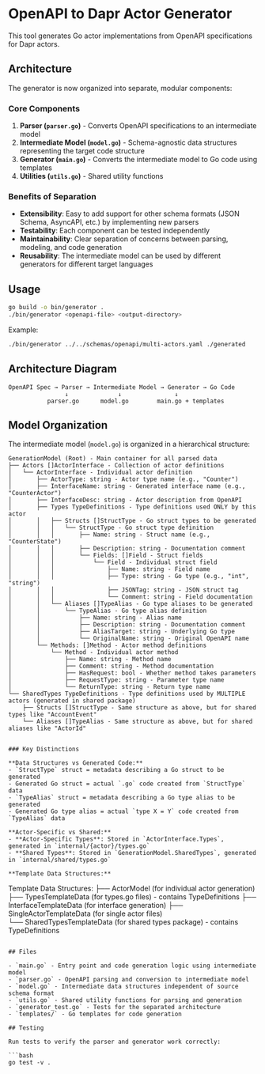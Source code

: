 # OpenAPI to Dapr Actor Generator

This tool generates Go actor implementations from OpenAPI specifications for Dapr actors.

## Architecture

The generator is now organized into separate, modular components:

### Core Components

1. **Parser (`parser.go`)** - Converts OpenAPI specifications to an intermediate model
2. **Intermediate Model (`model.go`)** - Schema-agnostic data structures representing the target code structure  
3. **Generator (`main.go`)** - Converts the intermediate model to Go code using templates
4. **Utilities (`utils.go`)** - Shared utility functions

### Benefits of Separation

- **Extensibility**: Easy to add support for other schema formats (JSON Schema, AsyncAPI, etc.) by implementing new parsers
- **Testability**: Each component can be tested independently
- **Maintainability**: Clear separation of concerns between parsing, modeling, and code generation
- **Reusability**: The intermediate model can be used by different generators for different target languages

## Usage

```bash
go build -o bin/generator .
./bin/generator <openapi-file> <output-directory>
```

Example:
```bash
./bin/generator ../../schemas/openapi/multi-actors.yaml ./generated
```

## Architecture Diagram

```
OpenAPI Spec → Parser → Intermediate Model → Generator → Go Code
                ↓              ↓               ↓
           parser.go      model.go        main.go + templates
```

## Model Organization

The intermediate model (`model.go`) is organized in a hierarchical structure:

```
GenerationModel (Root) - Main container for all parsed data
├── Actors []ActorInterface - Collection of actor definitions
│   └── ActorInterface - Individual actor definition
│       ├── ActorType: string - Actor type name (e.g., "Counter")
│       ├── InterfaceName: string - Generated interface name (e.g., "CounterActor")
│       ├── InterfaceDesc: string - Actor description from OpenAPI
│       ├── Types TypeDefinitions - Type definitions used ONLY by this actor
│       │   ├── Structs []StructType - Go struct types to be generated
│       │   │   └── StructType - Go struct type definition
│       │   │       ├── Name: string - Struct name (e.g., "CounterState")
│       │   │       ├── Description: string - Documentation comment
│       │   │       └── Fields: []Field - Struct fields
│       │   │           └── Field - Individual struct field
│       │   │               ├── Name: string - Field name
│       │   │               ├── Type: string - Go type (e.g., "int", "string")
│       │   │               ├── JSONTag: string - JSON struct tag
│       │   │               └── Comment: string - Field documentation
│       │   └── Aliases []TypeAlias - Go type aliases to be generated
│       │       └── TypeAlias - Go type alias definition
│       │           ├── Name: string - Alias name
│       │           ├── Description: string - Documentation comment
│       │           ├── AliasTarget: string - Underlying Go type
│       │           └── OriginalName: string - Original OpenAPI name
│       └── Methods: []Method - Actor method definitions
│           └── Method - Individual actor method
│               ├── Name: string - Method name
│               ├── Comment: string - Method documentation
│               ├── HasRequest: bool - Whether method takes parameters
│               ├── RequestType: string - Parameter type name
│               └── ReturnType: string - Return type name
└── SharedTypes TypeDefinitions - Type definitions used by MULTIPLE actors (generated in shared package)
    ├── Structs []StructType - Same structure as above, but for shared types like "AccountEvent"
    └── Aliases []TypeAlias - Same structure as above, but for shared aliases like "ActorId"
```
```

### Key Distinctions

**Data Structures vs Generated Code:**
- `StructType` struct = metadata describing a Go struct to be generated
- Generated Go struct = actual `.go` code created from `StructType` data
- `TypeAlias` struct = metadata describing a Go type alias to be generated  
- Generated Go type alias = actual `type X = Y` code created from `TypeAlias` data

**Actor-Specific vs Shared:**
- **Actor-Specific Types**: Stored in `ActorInterface.Types`, generated in `internal/{actor}/types.go`
- **Shared Types**: Stored in `GenerationModel.SharedTypes`, generated in `internal/shared/types.go`

**Template Data Structures:**
```
Template Data Structures:
├── ActorModel (for individual actor generation)
├── TypesTemplateData (for types.go files) - contains TypeDefinitions
├── InterfaceTemplateData (for interface generation)
├── SingleActorTemplateData (for single actor files)  
└── SharedTypesTemplateData (for shared types package) - contains TypeDefinitions
```

## Files

- `main.go` - Entry point and code generation logic using intermediate model
- `parser.go` - OpenAPI parsing and conversion to intermediate model
- `model.go` - Intermediate data structures independent of source schema format
- `utils.go` - Shared utility functions for parsing and generation
- `generator_test.go` - Tests for the separated architecture
- `templates/` - Go templates for code generation

## Testing

Run tests to verify the parser and generator work correctly:

```bash
go test -v .
```
